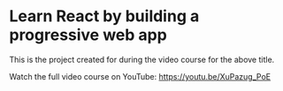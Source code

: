 # Learn React by building a progressive web app

This is the project created for during the video course for the above title.

Watch the full video course on YouTube: https://youtu.be/XuPazug_PoE
